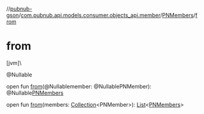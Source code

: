 //[pubnub-gson](../../../index.md)/[com.pubnub.api.models.consumer.objects_api.member](../index.md)/[PNMembers](index.md)/[from](from.md)

# from

[jvm]\

@Nullable

open fun [from](from.md)(@Nullablemember: @NullablePNMember): @Nullable[PNMembers](index.md)

open fun [from](from.md)(members: [Collection](https://docs.oracle.com/javase/8/docs/api/java/util/Collection.html)&lt;PNMember&gt;): [List](https://docs.oracle.com/javase/8/docs/api/java/util/List.html)&lt;[PNMembers](index.md)&gt;
